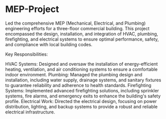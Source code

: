 # MEP-Project
Led the comprehensive MEP (Mechanical, Electrical, and Plumbing) engineering efforts for a three-floor commercial building. This project encompassed the design, installation, and integration of HVAC, plumbing, firefighting, and electrical systems to ensure optimal performance, safety, and compliance with local building codes.

Key Responsibilities:

HVAC Systems: Designed and oversaw the installation of energy-efficient heating, ventilation, and air conditioning systems to ensure a comfortable indoor environment.
Plumbing: Managed the plumbing design and installation, including water supply, drainage systems, and sanitary fixtures to guarantee reliability and adherence to health standards.
Firefighting Systems: Implemented advanced firefighting solutions, including sprinkler systems, fire alarms, and emergency exits to enhance the building's safety profile.
Electrical Work: Directed the electrical design, focusing on power distribution, lighting, and backup systems to provide a robust and reliable electrical infrastructure.
